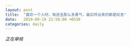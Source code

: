 ```yaml
---
layout: post
title:  "喜欢一个人时，吸进去那么多勇气，最后呼出来的都是叹息"
date:   2019-09-19 22:58:00 +0530
categories: daily
---
```

*正在审核*